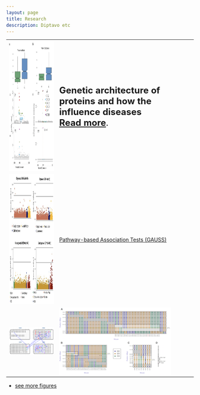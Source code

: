 ```yaml
---
layout: page
title: Research
description: Diptavo etc
---
```


<table class="wide">
<tr>
  <td class="left">
      <a href="publpics/scca.html">
        <img src="publpics/fineMap.png" width="350" height="350" alt="pQTL" title="pQTL"/>
    </a>
  </td>
  <td class="right">
  <font size="5" >
 <b> Genetic architecture of proteins and how the influence diseases</b> <br>
 <a href="publpics/scca.html"> <b>Read more</b></a>.
 </font>
  </td>
 </tr>
 <tr>
     <td class="left">
    <a href="publpics/scca.html">
        <img src="publpics/GAUSS.png" width="350" height="350" alt="GAUSS" title="GAUSS"/>
    </a>
  </td>
  <td class="right">
    <a href="publpics/scca.html"> Pathway-based Association Tests (GAUSS) </a> 
   </td>
</tr>
<tr>
  <td class="left">
    <a href="publpics/samplemixups_fig7.html">
        <img src="./../assets/publpics/samplemixups_fig7.png" alt="Broman et al. (2013) Fig 7" title="Broman et al. (2013) Fig 7"/>
    </a>
  </td>
  <td class="right">
    <a href="publpics/isletc6_fig4.html">
        <img src="../assets/publpics/isletc6_fig4.png" alt="Tian et al. (2015) Fig 4" title="Tian et al. (2015) Fig 4"/>
    </a>
  </td>
</tr>
</table>

<div class="navbar">
  <div class="navbar-inner">
      <ul class="nav">
          <li><a href="morefigs.html">see more figures</a></li>
      </ul>
  </div>
</div>




